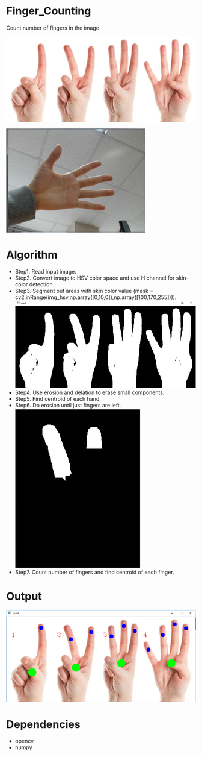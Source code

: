 # Finger_Counting
Count number of fingers in the image

![Alt text](Images/hand1.png?raw=true "Hand no.1")

![Alt text](Images/hand2.png?raw=true "Hand no.2")

# Algorithm
- Step1. Read input image.
- Step2. Convert image to HSV color space and use H channel for skin-color detection.
- Step3. Segment out areas with skin color value (mask = cv2.inRange(img_hsv,np.array([0,10,0]),np.array([100,170,255]))).
![Alt text](Images/HSV_THRESHOLD.PNG?raw=true "HANDS_THRESHOLDING")
- Step4. Use erosion and delation to erase small components.
- Step5. Find centroid of each hand.
- Step6. Do erosion until just fingers are left.
![Alt text](Images/finger.png?raw=true "finger")
- Step7. Count number of fingers and find centroid of each finger.

# Output
![Alt text](Images/output.png?raw=true "output")

# Dependencies
- opencv
- numpy
